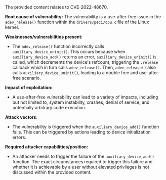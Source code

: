The provided content relates to CVE-2022-48670.

**Root cause of vulnerability:**
The vulnerability is a use-after-free issue in the `adev_release()` function within the `drivers/peci/cpu.c` file of the Linux kernel.

**Weaknesses/vulnerabilities present:**
- The `adev_release()` function incorrectly calls `auxiliary_device_uninit()`. This occurs because when `auxiliary_device_add()` returns an error, `auxiliary_device_uninit()` is called, which decrements the device's refcount, triggering the `.release` callback which in turn calls `adev_release()`. Then, `adev_release()` also calls `auxiliary_device_uninit()`, leading to a double free and use-after-free scenario.

**Impact of exploitation:**
- A use-after-free vulnerability can lead to a variety of impacts, including but not limited to, system instability, crashes, denial of service, and potentially arbitrary code execution.

**Attack vectors:**
- The vulnerability is triggered when the `auxiliary_device_add()` function fails. This can be triggered by actions leading to device initialization errors.

**Required attacker capabilities/position:**
- An attacker needs to trigger the failure of the `auxiliary_device_add()` function. The exact circumstances required to trigger this failure and whether it is achievable by a user without elevated privileges is not discussed within the provided content.